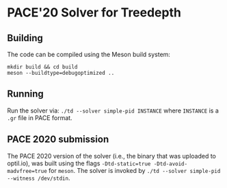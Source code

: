# PACE'20 Solver for Treedepth

## Building

The code can be compiled using the Meson build system:

```
mkdir build && cd build
meson --buildtype=debugoptimized ..
```

## Running

Run the solver via: `./td --solver simple-pid INSTANCE` where `INSTANCE` is a `.gr` file in PACE format.


## PACE 2020 submission

The PACE 2020 version of the solver (i.e., the binary that was uploaded to optil.io), was built using the
flags `-Dtd-static=true -Dtd-avoid-madvfree=true` for `meson`. The solver is invoked by `./td --solver simple-pid --witness /dev/stdin`.
